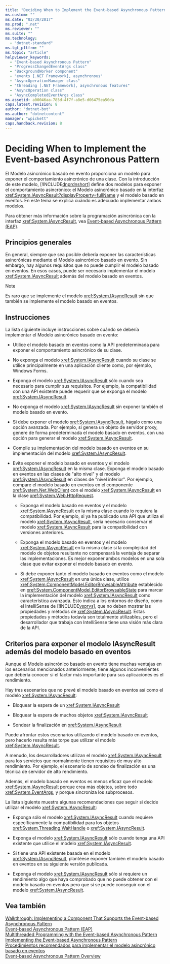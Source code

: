 ```yaml
---
title: "Deciding When to Implement the Event-based Asynchronous Pattern | Microsoft Docs"
ms.custom: ""
ms.date: "03/30/2017"
ms.prod: ".net"
ms.reviewer: ""
ms.suite: ""
ms.technology: 
  - "dotnet-standard"
ms.tgt_pltfrm: ""
ms.topic: "article"
helpviewer_keywords: 
  - "Event-based Asynchronous Pattern"
  - "ProgressChangedEventArgs class"
  - "BackgroundWorker component"
  - "events [.NET Framework], asynchronous"
  - "AsyncOperationManager class"
  - "threading [.NET Framework], asynchronous features"
  - "AsyncOperation class"
  - "AsyncCompletedEventArgs class"
ms.assetid: a00046aa-785d-4f7f-a8e5-d06475ea50da
caps.latest.revision: 8
author: "dotnet-bot"
ms.author: "dotnetcontent"
manager: "wpickett"
caps.handback.revision: 8
---
```

# Deciding When to Implement the Event-based Asynchronous Pattern
El Modelo asincrónico basado en evento proporciona un modelo para exponer el comportamiento asincrónico de una clase.  Con la introducción de este modelo, [!INCLUDE[dnprdnshort](../../../includes/dnprdnshort-md.md)] define dos modelos para exponer el comportamiento asincrónico: el Modelo asincrónico basado en la interfaz <xref:System.IAsyncResult?displayProperty=fullName> y el modelo basado en eventos.  En este tema se explica cuándo es adecuado implementar ambos modelos.  
  
 Para obtener más información sobre la programación asincrónica con la interfaz <xref:System.IAsyncResult>, vea [Event\-based Asynchronous Pattern \(EAP\)](../../../docs/standard/asynchronous-programming-patterns/event-based-asynchronous-pattern-eap.md).  
  
## Principios generales  
 En general, siempre que sea posible debería exponer las características asincrónicas mediante el Modelo asincrónico basado en evento.  Sin embargo, hay algunos requisitos que no puede cumplir el modelo basado en eventos.  En esos casos, puede ser necesario implementar el modelo <xref:System.IAsyncResult> además del modelo basado en eventos.  
  
> [!NOTE]
>  Es raro que se implemente el modelo <xref:System.IAsyncResult> sin que también se implemente el modelo basado en eventos.  
  
## Instrucciones  
 La lista siguiente incluye instrucciones sobre cuándo se debería implementar el Modelo asincrónico basado en evento:  
  
-   Utilice el modelo basado en eventos como la API predeterminada para exponer el comportamiento asincrónico de su clase.  
  
-   No exponga el modelo <xref:System.IAsyncResult> cuando su clase se utilice principalmente en una aplicación cliente como, por ejemplo, Windows Forms.  
  
-   Exponga el modelo <xref:System.IAsyncResult> sólo cuando sea necesario para cumplir sus requisitos.  Por ejemplo, la compatibilidad con una API existente puede requerir que se exponga el modelo <xref:System.IAsyncResult>.  
  
-   No exponga el modelo <xref:System.IAsyncResult> sin exponer también el modelo basado en evento.  
  
-   Si debe exponer el modelo <xref:System.IAsyncResult>, hágalo como una opción avanzada.  Por ejemplo, si genera un objeto de servidor proxy, genere de forma predeterminada el modelo basado en eventos, con una opción para generar el modelo <xref:System.IAsyncResult>.  
  
-   Compile su implementación del modelo basado en eventos en su implementación del modelo <xref:System.IAsyncResult>.  
  
-   Evite exponer el modelo basado en eventos y el modelo <xref:System.IAsyncResult> en la misma clase.  Exponga el modelo basado en eventos en las clases de "alto nivel" y el modelo <xref:System.IAsyncResult> en clases de "nivel inferior".  Por ejemplo, compare el modelo basado en eventos en el componente <xref:System.Net.WebClient> con el modelo <xref:System.IAsyncResult> en la clase <xref:System.Web.HttpRequest>.  
  
    -   Exponga el modelo basado en eventos y el modelo <xref:System.IAsyncResult> en la misma clase cuando lo requiera la compatibilidad.  Por ejemplo, si ya ha publicado una API que utiliza el modelo <xref:System.IAsyncResult>, sería necesario conservar el modelo <xref:System.IAsyncResult> para la compatibilidad con versiones anteriores.  
  
    -   Exponga el modelo basado en eventos y el modelo <xref:System.IAsyncResult> en la misma clase si la complejidad del modelo de objetos resultante no compensará la ventaja de separar las implementaciones.  Es mejor exponer ambos modelos en una sola clase que evitar exponer el modelo basado en evento.  
  
    -   Si debe exponer tanto el modelo basado en eventos como el modelo <xref:System.IAsyncResult> en una única clase, utilice <xref:System.ComponentModel.EditorBrowsableAttribute> establecido en <xref:System.ComponentModel.EditorBrowsableState> para marcar la implementación del modelo <xref:System.IAsyncResult> como característica avanzada.  Esto indica a los entornos de diseño, como el IntelliSense de [!INCLUDE[vsprvs](../../../includes/vsprvs-md.md)], que no deben mostrar las propiedades y métodos de <xref:System.IAsyncResult>.  Estas propiedades y métodos todavía son totalmente utilizables, pero el desarrollador que trabaja con IntelliSense tiene una visión más clara de la API.  
  
## Criterios para exponer el modelo IAsyncResult además del modelo basado en eventos  
 Aunque el Modelo asincrónico basado en evento tiene muchas ventajas en los escenarios mencionados anteriormente, tiene algunos inconvenientes que debería conocer si el factor más importante para sus aplicaciones es el rendimiento.  
  
 Hay tres escenarios que no prevé el modelo basado en eventos así como el modelo <xref:System.IAsyncResult>:  
  
-   Bloquear la espera de un <xref:System.IAsyncResult>  
  
-   Bloquear la espera de muchos objetos <xref:System.IAsyncResult>  
  
-   Sondear la finalización en <xref:System.IAsyncResult>  
  
 Puede afrontar estos escenarios utilizando el modelo basado en eventos, pero hacerlo resulta más torpe que utilizar el modelo <xref:System.IAsyncResult>.  
  
 A menudo, los desarrolladores utilizan el modelo <xref:System.IAsyncResult> para los servicios que normalmente tienen requisitos de muy alto rendimiento.  Por ejemplo, el escenario de sondeo de finalización es una técnica de servidor de alto rendimiento.  
  
 Además, el modelo basado en eventos es menos eficaz que el modelo <xref:System.IAsyncResult> porque crea más objetos, sobre todo <xref:System.EventArgs>, y porque sincroniza los subprocesos.  
  
 La lista siguiente muestra algunas recomendaciones que seguir si decide utilizar el modelo <xref:System.IAsyncResult>:  
  
-   Exponga sólo el modelo <xref:System.IAsyncResult> cuando requiere específicamente la compatibilidad para los objetos <xref:System.Threading.WaitHandle> o <xref:System.IAsyncResult>.  
  
-   Exponga el modelo <xref:System.IAsyncResult> sólo cuando tenga una API existente que utilice el modelo <xref:System.IAsyncResult>.  
  
-   Si tiene una API existente basada en el modelo <xref:System.IAsyncResult>, plantéese exponer también el modelo basado en eventos en su siguiente versión publicada.  
  
-   Exponga el modelo <xref:System.IAsyncResult> sólo si requiere un rendimiento algo que haya comprobado que no puede obtener con el modelo basado en eventos pero que sí se puede conseguir con el modelo <xref:System.IAsyncResult>.  
  
## Vea también  
 [Walkthrough: Implementing a Component That Supports the Event\-based Asynchronous Pattern](../../../docs/standard/asynchronous-programming-patterns/component-that-supports-the-event-based-asynchronous-pattern.md)   
 [Event\-based Asynchronous Pattern \(EAP\)](../../../docs/standard/asynchronous-programming-patterns/event-based-asynchronous-pattern-eap.md)   
 [Multithreaded Programming with the Event\-based Asynchronous Pattern](../../../docs/standard/asynchronous-programming-patterns/multithreaded-programming-with-the-event-based-asynchronous-pattern.md)   
 [Implementing the Event\-based Asynchronous Pattern](../../../docs/standard/asynchronous-programming-patterns/implementing-the-event-based-asynchronous-pattern.md)   
 [Procedimientos recomendados para implementar el modelo asincrónico basado en eventos](../../../docs/standard/asynchronous-programming-patterns/best-practices-for-implementing-the-event-based-asynchronous-pattern.md)   
 [Event\-based Asynchronous Pattern Overview](../../../docs/standard/asynchronous-programming-patterns/event-based-asynchronous-pattern-overview.md)